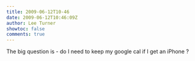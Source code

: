 ```yaml
---
title: 2009-06-12T10-46
date: 2009-06-12T10:46:09Z
author: Lee Turner
showtoc: false
comments: true
---
```


The big question is - do I need to keep my google cal if I get an iPhone ?

